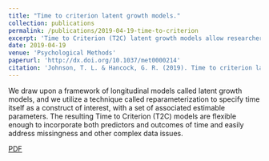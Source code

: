 ```yaml
---
title: "Time to criterion latent growth models."
collection: publications
permalink: /publications/2019-04-19-time-to-criterion
excerpt: 'Time to Criterion (T2C) latent growth models allow researchers to directly model the time it takes for individuals to achieve criteria of interest. T2C models do not require discretization of data, as do survival models, and they yield flexibility in specification of a theoretical change process by placing "time" within the larger structural equation modeling framework. <a href = "/files/T2C-Latent-Growth-Models-Watermark.pdf">PDF</a>'
date: 2019-04-19
venue: 'Psychological Methods'
paperurl: 'http://dx.doi.org/10.1037/met0000214'
citation: 'Johnson, T. L. & Hancock, G. R. (2019). Time to criterion latent growth models. <i>Psychological Methods</i>. Advance online publication.'
---
```

We draw upon a framework of longitudinal models called latent growth models, and we utilize a technique called reparameterization to specify time itself as a construct of interest, with a set of associated estimable parameters. The resulting Time to Criterion (T2C) models are flexible enough to incorporate both predictors and outcomes of time and easily address missingness and other complex data issues.

[PDF](../files/T2C-Latent-Growth-Models-Watermark.pdf)
